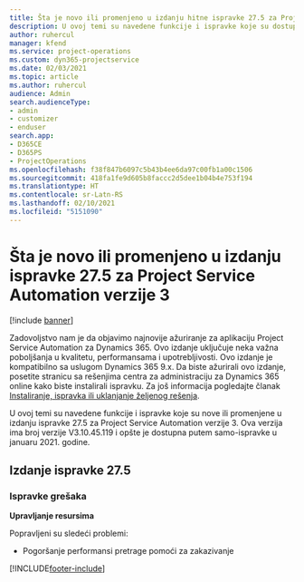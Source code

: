 ```yaml
---
title: Šta je novo ili promenjeno u izdanju hitne ispravke 27.5 za Project Service Automation verzije 3
description: U ovoj temi su navedene funkcije i ispravke koje su dostupne u izdanju hitne ispravke 27.5 za Project Service Automation verzije 3.
author: ruhercul
manager: kfend
ms.service: project-operations
ms.custom: dyn365-projectservice
ms.date: 02/03/2021
ms.topic: article
ms.author: ruhercul
audience: Admin
search.audienceType:
- admin
- customizer
- enduser
search.app:
- D365CE
- D365PS
- ProjectOperations
ms.openlocfilehash: f38f847b6097c5b43b4ee6da97c00fb1a00c1506
ms.sourcegitcommit: 418fa1fe9d605b8faccc2d5dee1b04b4e753f194
ms.translationtype: HT
ms.contentlocale: sr-Latn-RS
ms.lasthandoff: 02/10/2021
ms.locfileid: "5151090"
---
```

# <a name="whats-new-or-changed-in-project-service-automation-update-release-275-v3"></a>Šta je novo ili promenjeno u izdanju ispravke 27.5 za Project Service Automation verzije 3

[!include [banner](../includes/psa-now-project-operations.md)]

Zadovoljstvo nam je da objavimo najnovije ažuriranje za aplikaciju Project Service Automation za Dynamics 365. Ovo izdanje uključuje neka važna poboljšanja u kvalitetu, performansama i upotrebljivosti. Ovo izdanje je kompatibilno sa uslugom Dynamics 365 9.x. Da biste ažurirali ovo izdanje, posetite stranicu sa rešenjima centra za administraciju za Dynamics 365 online kako biste instalirali ispravku. Za još informacija pogledajte članak [Instaliranje, ispravka ili uklanjanje željenog rešenja](https://docs.microsoft.com/power-platform/admin/install-remove-preferred-solution).

U ovoj temi su navedene funkcije i ispravke koje su nove ili promenjene u izdanju ispravke 27.5 za Project Service Automation verzije 3. Ova verzija ima broj verzije V3.10.45.119 i opšte je dostupna putem samo-ispravke u januaru 2021. godine.

## <a name="update-release-275"></a>Izdanje ispravke 27.5

### <a name="bug-fixes"></a>Ispravke grešaka


**Upravljanje resursima**

Popravljeni su sledeći problemi:

- Pogoršanje performansi pretrage pomoći za zakazivanje


[!INCLUDE[footer-include](../includes/footer-banner.md)]